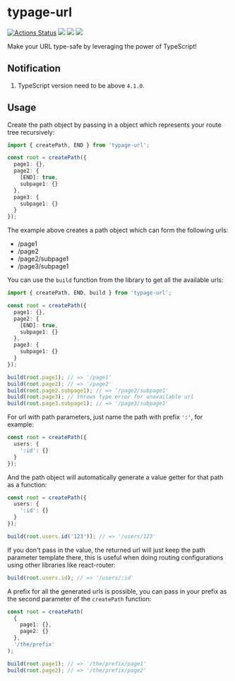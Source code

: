 # typage-url

[![Actions Status](https://github.com/SUCHMOKUO/typage-url/workflows/CI/badge.svg)](https://github.com/SUCHMOKUO/typage-url/actions)
[![](https://img.shields.io/npm/v/typage-url.svg)](https://www.npmjs.com/package/typage-url)
![](https://img.shields.io/badge/dependencies-none-brightgreen.svg)
![](https://img.shields.io/npm/l/typage-url.svg)

Make your URL type-safe by leveraging the power of TypeScript!

## Notification

1. TypeScript version need to be above `4.1.0`.

## Usage

Create the path object by passing in a object which represents your route tree recursively:

```typescript
import { createPath, END } from 'typage-url';

const root = createPath({
  page1: {},
  page2: {
    [END]: true,
    subpage1: {}
  },
  page3: {
    subpage1: {}
  }
});
```

The example above creates a path object which can form the following urls:

- /page1
- /page2
- /page2/subpage1
- /page3/subpage1

You can use the `build` function from the library to get all the available urls:

```typescript
import { createPath, END, build } from 'typage-url';

const root = createPath({
  page1: {},
  page2: {
    [END]: true,
    subpage1: {}
  },
  page3: {
    subpage1: {}
  }
});

build(root.page1); // => '/page1'
build(root.page2); // => '/page2'
build(root.page2.subpage1); // => '/page2/subpage1'
build(root.page3); // throws type error for unavailable url
build(root.page3.subpage1); // => '/page3/subpage1'
```

For url with path parameters, just name the path with prefix `':'`, for example:

```typescript
const root = createPath({
  users: {
    ':id': {}
  }
});
```

And the path object will automatically generate a value getter for that path as a function:

```typescript
const root = createPath({
  users: {
    ':id': {}
  }
});

build(root.users.id('123')); // => '/users/123'
```

If you don't pass in the value, the returned url will just keep the path parameter template there, this is useful when doing routing configurations using other libraries like react-router:

```typescript
build(root.users.id); // => '/users/:id'
```

A prefix for all the generated urls is possible, you can pass in your prefix as the second parameter of the `createPath` function:

```typescript
const root = createPath(
  {
    page1: {},
    page2: {}
  },
  '/the/prefix'
);

build(root.page1); // => '/the/prefix/page1'
build(root.page2); // => '/the/prefix/page2'
```
